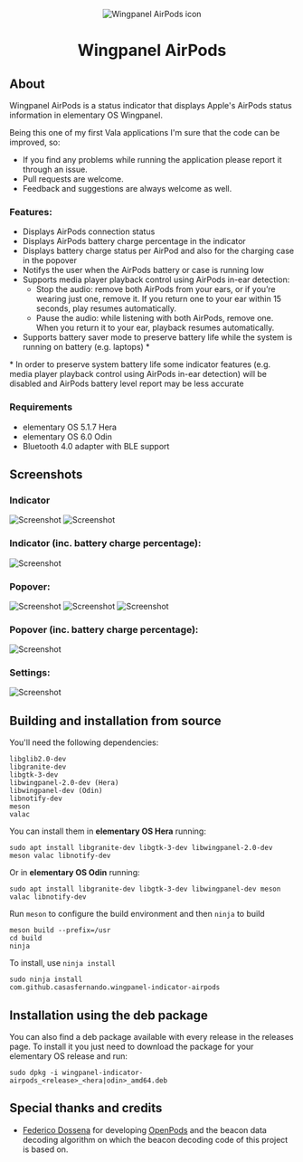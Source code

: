 <p align="center">
  <img src="data/icons/128/com.github.casasfernando.wingpanel-indicator-airpods.svg" alt="Wingpanel AirPods icon" />
</p>
<h1 align="center">Wingpanel AirPods</h1>

## About

Wingpanel AirPods is a status indicator that displays Apple's AirPods status information in elementary OS Wingpanel.

Being this one of my first Vala applications I'm sure that the code can be improved, so:

- If you find any problems while running the application please report it through an issue.
- Pull requests are welcome.
- Feedback and suggestions are always welcome as well.

### Features:

- Displays AirPods connection status
- Displays AirPods battery charge percentage in the indicator
- Displays battery charge status per AirPod and also for the charging case in the popover
- Notifys the user when the AirPods battery or case is running low
- Supports media player playback control using AirPods in-ear detection:
    - Stop the audio: remove both AirPods from your ears, or if you’re wearing just one, remove it. If you return one to your ear within 15 seconds, play resumes automatically.
    - Pause the audio: while listening with both AirPods, remove one. When you return it to your ear, playback resumes automatically.
- Supports battery saver mode to preserve battery life while the system is running on battery (e.g. laptops) *

\* In order to preserve system battery life some indicator features (e.g. media player playback control using AirPods in-ear detection) will be disabled and AirPods battery level report may be less accurate

### Requirements

- elementary OS 5.1.7 Hera
- elementary OS 6.0 Odin
- Bluetooth 4.0 adapter with BLE support

## Screenshots

### Indicator
![Screenshot](data/screenshot_1.png)
![Screenshot](data/screenshot_2.png)
### Indicator (inc. battery charge percentage):
![Screenshot](data/screenshot_3.png)
### Popover:
![Screenshot](data/screenshot_4.png)
![Screenshot](data/screenshot_5.png)
![Screenshot](data/screenshot_6.png)
### Popover (inc. battery charge percentage):
![Screenshot](data/screenshot_7.png)
### Settings:
![Screenshot](data/screenshot_8.png)

## Building and installation from source

You'll need the following dependencies:

```
libglib2.0-dev
libgranite-dev
libgtk-3-dev
libwingpanel-2.0-dev (Hera)
libwingpanel-dev (Odin)
libnotify-dev
meson
valac
```

You can install them in **elementary OS Hera** running:

```
sudo apt install libgranite-dev libgtk-3-dev libwingpanel-2.0-dev meson valac libnotify-dev
```

Or in **elementary OS Odin** running:

```
sudo apt install libgranite-dev libgtk-3-dev libwingpanel-dev meson valac libnotify-dev
```

Run `meson` to configure the build environment and then `ninja` to build

```
meson build --prefix=/usr
cd build
ninja
```

To install, use `ninja install`

```
sudo ninja install
com.github.casasfernando.wingpanel-indicator-airpods
```

## Installation using the deb package

You can also find a deb package available with every release in the releases page.
To install it you just need to download the package for your elementary OS release and run:

```
sudo dpkg -i wingpanel-indicator-airpods_<release>_<hera|odin>_amd64.deb
```

## Special thanks and credits

 - [Federico Dossena](https://github.com/adolfintel) for developing [OpenPods](https://github.com/adolfintel/OpenPods) and the beacon data decoding algorithm on which the beacon decoding code of this project is based on.
